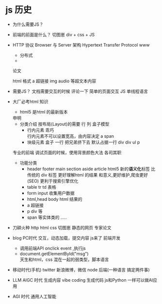 # js 历史

- 为什么需要JS？
- 前端的前面是什么？
    切图崽
    div + css  + JS
- HTTP 协议
    Browser 与 Server  架构
    Hypertext  Transfer Protocol
    www 
    - 分布式
    - <!Doctype html>  
    论文 
    <div>
       <title>马斯克推行的第一性原理</title>
    </div>
     html 格式
     a 超链接
     img  audio 等超文本内容

- 需要JS？
    文档需要交互的时候
    评论一下
    简单的页面交互
    JS 单线程语言 

- 大厂必考html 知识
   - html5 是html 的最新版本
   <!DOCTYPE html> 申明
   - 分类介绍
     按布局(Layout)的需要  行 列
     盒子模型 
     - 行内元素 乖巧  
        行内元素不可以设置宽高，由内容决定
         a span 
     - 块级元素  盒子 一行 把兄弟挤下去
        默认占据一行 div 
         div
         ul
         p

    专业的前端 调试页面的时候，使用背景颜色大法
    各司其职 


   - 功能分类
     - header footer main section aside 
      article  html5 新的**语义化**标签
        比传统的 div 标签 更好理解html 的结果
        和意义,更好维护,爬虫更好 (SEO) 更利于搜索引擎优化
     - table tr td 表格
     - form input 收集用户数据
     - html,head body html 结果的
     - a 超链接
     - p div 等
     - span 等实体类的
     .....

- 刀耕火种
   http html css
   切图崽
   静态的网页 专家论文
- blog  PC时代
   交互，动态加载，提交内容
   js来了
   前端开发
   - 调用前端API
    onclick  event ,执行js
    - document.getElementById("msg")  
   天生和html，css 混在一起的弱类型，脚本语言
- 移动时代(手机)
    twitter 新浪微博，微信
    node 后端(一种语言 搞定两件事)
- LLM   AIGC 时代 生成内容
    vibe coding 生成代码
    js和Python 一样可以做AI应用
- AGI 时代
     通用人工智能


        
